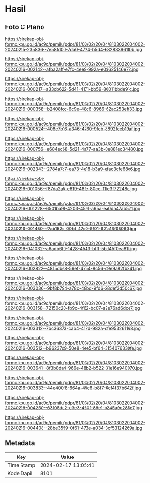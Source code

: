 # Hasil

## Foto C Plano

https://sirekap-obj-formc.kpu.go.id/ac9c/pemilu/pdpr/81/03/02/20/04/8103022004002-20240215-235836--7e58fd00-7da0-4724-b5d4-682833961f0b.jpg

https://sirekap-obj-formc.kpu.go.id/ac9c/pemilu/pdpr/81/03/02/20/04/8103022004002-20240216-002142--afba2aff-e7fc-4ee9-992a-e09625146e72.jpg

https://sirekap-obj-formc.kpu.go.id/ac9c/pemilu/pdpr/81/03/02/20/04/8103022004002-20240216-000217--a33cb622-5d41-4171-bb59-80011bbde91c.jpg

https://sirekap-obj-formc.kpu.go.id/ac9c/pemilu/pdpr/81/03/02/20/04/8103022004002-20240216-000358--b2408fcc-6c9e-48c6-8966-62ac253eff33.jpg

https://sirekap-obj-formc.kpu.go.id/ac9c/pemilu/pdpr/81/03/02/20/04/8103022004002-20240216-000524--408e7b16-a346-4760-9fcb-8892fceb19af.jpg

https://sirekap-obj-formc.kpu.go.id/ac9c/pemilu/pdpr/81/03/02/20/04/8103022004002-20240216-000756--e684ec68-5d21-4a77-aa3b-0e881ec34480.jpg

https://sirekap-obj-formc.kpu.go.id/ac9c/pemilu/pdpr/81/03/02/20/04/8103022004002-20240216-002343--2784a7c7-ea73-4e18-b3a9-efac3cfe68e6.jpg

https://sirekap-obj-formc.kpu.go.id/ac9c/pemilu/pdpr/81/03/02/20/04/8103022004002-20240216-001056--f87da2a5-e619-48fe-80ce-11fe3f72248c.jpg

https://sirekap-obj-formc.kpu.go.id/ac9c/pemilu/pdpr/81/03/02/20/04/8103022004002-20240216-001228--6501ba91-4203-45e1-a65a-ea0da47ab521.jpg

https://sirekap-obj-formc.kpu.go.id/ac9c/pemilu/pdpr/81/03/02/20/04/8103022004002-20240216-001459--f7ab152e-00fd-47e0-8f91-621a18f95969.jpg

https://sirekap-obj-formc.kpu.go.id/ac9c/pemilu/pdpr/81/03/02/20/04/8103022004002-20240216-041032--a6adb6f0-1428-4543-bfff-5bd45f0ea81f.jpg

https://sirekap-obj-formc.kpu.go.id/ac9c/pemilu/pdpr/81/03/02/20/04/8103022004002-20240216-002822--4815dbe8-59ef-4754-8c56-c9e9a82fb841.jpg

https://sirekap-obj-formc.kpu.go.id/ac9c/pemilu/pdpr/81/03/02/20/04/8103022004002-20240216-003036--9bf8b794-a78c-48bd-9fd6-28def3d50c67.jpg

https://sirekap-obj-formc.kpu.go.id/ac9c/pemilu/pdpr/81/03/02/20/04/8103022004002-20240216-003158--72150c20-fb9c-4f62-bc07-a2e76ad6dce7.jpg

https://sirekap-obj-formc.kpu.go.id/ac9c/pemilu/pdpr/81/03/02/20/04/8103022004002-20240216-003312--7bc36373-cab4-412d-982a-dfe953261168.jpg

https://sirekap-obj-formc.kpu.go.id/ac9c/pemilu/pdpr/81/03/02/20/04/8103022004002-20240216-003512--b96237d9-50e8-4ee5-bf64-3154076339fe.jpg

https://sirekap-obj-formc.kpu.go.id/ac9c/pemilu/pdpr/81/03/02/20/04/8103022004002-20240216-003641--8f3b8da4-966e-48b2-b522-31e16e940070.jpg

https://sirekap-obj-formc.kpu.go.id/ac9c/pemilu/pdpr/81/03/02/20/04/8103022004002-20240216-003833--44e400f8-664a-45c6-b8f7-6cf4f37b642f.jpg

https://sirekap-obj-formc.kpu.go.id/ac9c/pemilu/pdpr/81/03/02/20/04/8103022004002-20240216-004250--63f05dd2-c3e3-460f-86e1-b245a9c285e7.jpg

https://sirekap-obj-formc.kpu.go.id/ac9c/pemilu/pdpr/81/03/02/20/04/8103022004002-20240216-004408--28be3559-0f61-473e-a034-3cf53124269a.jpg


## Metadata

| Key        | Value               |
| ---------- | ------------------- |
| Time Stamp | 2024-02-17 13:05:41 |
| Kode Dapil | 8101                |



